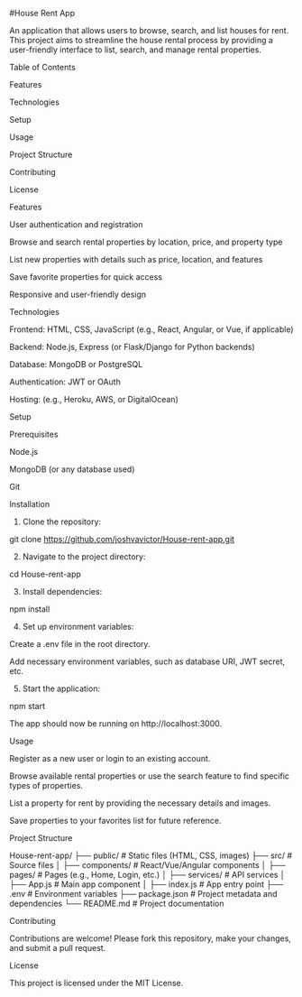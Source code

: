 #House Rent App

An application that allows users to browse, search, and list houses for rent. This project aims to streamline the house rental process by providing a user-friendly interface to list, search, and manage rental properties.

Table of Contents

Features

Technologies

Setup

Usage

Project Structure

Contributing

License


Features

User authentication and registration

Browse and search rental properties by location, price, and property type

List new properties with details such as price, location, and features

Save favorite properties for quick access

Responsive and user-friendly design


Technologies

Frontend: HTML, CSS, JavaScript (e.g., React, Angular, or Vue, if applicable)

Backend: Node.js, Express (or Flask/Django for Python backends)

Database: MongoDB or PostgreSQL

Authentication: JWT or OAuth

Hosting: (e.g., Heroku, AWS, or DigitalOcean)


Setup

Prerequisites

Node.js

MongoDB (or any database used)

Git


Installation

1. Clone the repository:

git clone https://github.com/joshvavictor/House-rent-app.git


2. Navigate to the project directory:

cd House-rent-app


3. Install dependencies:

npm install


4. Set up environment variables:

Create a .env file in the root directory.

Add necessary environment variables, such as database URI, JWT secret, etc.



5. Start the application:

npm start

The app should now be running on http://localhost:3000.



Usage

Register as a new user or login to an existing account.

Browse available rental properties or use the search feature to find specific types of properties.

List a property for rent by providing the necessary details and images.

Save properties to your favorites list for future reference.


Project Structure

House-rent-app/
├── public/                     # Static files (HTML, CSS, images)
├── src/                        # Source files
│   ├── components/             # React/Vue/Angular components
│   ├── pages/                  # Pages (e.g., Home, Login, etc.)
│   ├── services/               # API services
│   ├── App.js                  # Main app component
│   ├── index.js                # App entry point
├── .env                        # Environment variables
├── package.json                # Project metadata and dependencies
└── README.md                   # Project documentation

Contributing

Contributions are welcome! Please fork this repository, make your changes, and submit a pull request.

License

This project is licensed under the MIT License.

